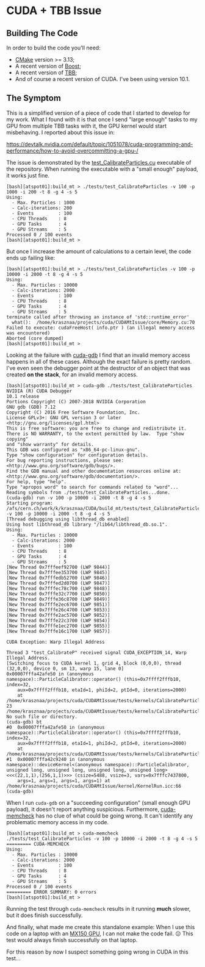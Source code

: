 # CUDA + TBB Issue

## Building The Code

In order to build the code you'll need:
  - [CMake](https://cmake.org/) version >= 3.13;
  - A recent version of [Boost](https://www.boost.org/);
  - A recent version of [TBB](https://www.threadingbuildingblocks.org/);
  - And of course a recent version of CUDA. I've been using version 10.1.

## The Symptom

This is a simplified version of a piece of code that I started to develop
for my work. What I found with it is that once I send "large enough" tasks
to my GPU from multiple TBB tasks with it, the GPU kernel would start
misbehaving. I reported about this issue in:

https://devtalk.nvidia.com/default/topic/1051078/cuda-programming-and-performance/how-to-avoid-overcommitting-a-gpu-/

The issue is demonstrated by the
[test_CalibrateParticles.cu](tests/testCalibrateParticles.cu) executable of
the repository. When running the executable with a "small enough" payload, it
works just fine.

```
[bash][atspot01]:build_mt > ./tests/test_CalibrateParticles -v 100 -p 1000 -i 200 -t 8 -g 4 -s 5
Using:
  - Max. Particles : 1000
  - Calc-iterations: 200
  - Events         : 100
  - CPU Threads    : 8
  - GPU Tasks      : 4
  - GPU Streams    : 5
Processed 0 / 100 events
[bash][atspot01]:build_mt >
```

But once I increase the amount of calculations to a certain level, the code
ends up failing like:

```
[bash][atspot01]:build_mt > ./tests/test_CalibrateParticles -v 100 -p 10000 -i 2000 -t 8 -g 4 -s 5
Using:
  - Max. Particles : 10000
  - Calc-iterations: 2000
  - Events         : 100
  - CPU Threads    : 8
  - GPU Tasks      : 4
  - GPU Streams    : 5
terminate called after throwing an instance of 'std::runtime_error'
  what():  /home/krasznaa/projects/cuda/CUDAMtIssue/core/Memory.cu:70 Failed to execute: cudaFreeHost( info.ptr ) (an illegal memory access was encountered)
Aborted (core dumped)
[bash][atspot01]:build_mt > 
```

Looking at the failure with
[cuda-gdb](https://docs.nvidia.com/cuda/cuda-gdb/index.html) I find that
an invalid memory access happens in all of these cases. Although the exact
failure is pretty random. I've even seen the debugger point at the destructor
of an object that was created **on the stack**, for an invalid memory access.

```
[bash][atspot01]:build_mt > cuda-gdb ./tests/test_CalibrateParticles
NVIDIA (R) CUDA Debugger
10.1 release
Portions Copyright (C) 2007-2018 NVIDIA Corporation
GNU gdb (GDB) 7.12
Copyright (C) 2016 Free Software Foundation, Inc.
License GPLv3+: GNU GPL version 3 or later <http://gnu.org/licenses/gpl.html>
This is free software: you are free to change and redistribute it.
There is NO WARRANTY, to the extent permitted by law.  Type "show copying"
and "show warranty" for details.
This GDB was configured as "x86_64-pc-linux-gnu".
Type "show configuration" for configuration details.
For bug reporting instructions, please see:
<http://www.gnu.org/software/gdb/bugs/>.
Find the GDB manual and other documentation resources online at:
<http://www.gnu.org/software/gdb/documentation/>.
For help, type "help".
Type "apropos word" to search for commands related to "word"...
Reading symbols from ./tests/test_CalibrateParticles...done.
(cuda-gdb) run -v 100 -p 10000 -i 2000 -t 8 -g 4 -s 5
Starting program: /afs/cern.ch/work/k/krasznaa/CUDA/build_mt/tests/test_CalibrateParticles -v 100 -p 10000 -i 2000 -t 8 -g 4 -s 5
[Thread debugging using libthread_db enabled]
Using host libthread_db library "/lib64/libthread_db.so.1".
Using:
  - Max. Particles : 10000
  - Calc-iterations: 2000
  - Events         : 100
  - CPU Threads    : 8
  - GPU Tasks      : 4
  - GPU Streams    : 5
[New Thread 0x7fffeef92700 (LWP 9844)]
[New Thread 0x7fffee353700 (LWP 9845)]
[New Thread 0x7fffedb52700 (LWP 9846)]
[New Thread 0x7fffed2d0700 (LWP 9847)]
[New Thread 0x7fffec78c700 (LWP 9848)]
[New Thread 0x7fffe32c7700 (LWP 9850)]
[New Thread 0x7fffe36c8700 (LWP 9849)]
[New Thread 0x7fffe2ec6700 (LWP 9851)]
[New Thread 0x7fffe26c4700 (LWP 9853)]
[New Thread 0x7fffe2ac5700 (LWP 9852)]
[New Thread 0x7fffe22c3700 (LWP 9854)]
[New Thread 0x7fffe1ec2700 (LWP 9855)]
[New Thread 0x7fffe16c1700 (LWP 9857)]

CUDA Exception: Warp Illegal Address

Thread 3 "test_CalibrateP" received signal CUDA_EXCEPTION_14, Warp Illegal Address.
[Switching focus to CUDA kernel 1, grid 4, block (0,0,0), thread (32,0,0), device 0, sm 13, warp 15, lane 0]
0x00007fffa42afe50 in (anonymous namespace)::ParticleCalibrator::operator() (this=0x7ffff2fffb10, index=32, 
    aux=0x7ffff2fffb18, etaId=1, phiId=2, ptId=0, iterations=2000)
    at /home/krasznaa/projects/cuda/CUDAMtIssue/tests/kernels/CalibrateParticles.cu:23
23      /home/krasznaa/projects/cuda/CUDAMtIssue/tests/kernels/CalibrateParticles.cu: No such file or directory.
(cuda-gdb) bt
#0  0x00007fffa42afe50 in (anonymous namespace)::ParticleCalibrator::operator() (this=0x7ffff2fffb10, index=32, 
    aux=0x7ffff2fffb18, etaId=1, phiId=2, ptId=0, iterations=2000)
    at /home/krasznaa/projects/cuda/CUDAMtIssue/tests/kernels/CalibrateParticles.cu:23
#1  0x00007fffa42c9240 in (anonymous namespace)::deviceKernel<(anonymous namespace)::ParticleCalibrator, unsigned long, unsigned long, unsigned long, unsigned long><<<(22,1,1),(256,1,1)>>> (csize=5488, vsize=3, vars=0x7fffc7437800, 
    args=1, args=1, args=1, args=1) at /home/krasznaa/projects/cuda/CUDAMtIssue/kernel/KernelRun.icc:66
(cuda-gdb)
```

When I run `cuda-gdb` on a "succeeding configuration" (small enough GPU
payload), it doesn't report anything suspicious. Furthermore,
[cuda-memcheck](https://docs.nvidia.com/cuda/cuda-memcheck/index.html) has no
clue of what could be going wrong. It can't identify any problematic memory
access in my code.

```
[bash][atspot01]:build_mt > cuda-memcheck ./tests/test_CalibrateParticles -v 100 -p 10000 -i 2000 -t 8 -g 4 -s 5
========= CUDA-MEMCHECK
Using:
  - Max. Particles : 10000
  - Calc-iterations: 2000
  - Events         : 100
  - CPU Threads    : 8
  - GPU Tasks      : 4
  - GPU Streams    : 5
Processed 0 / 100 events
========= ERROR SUMMARY: 0 errors
[bash][atspot01]:build_mt >
```

Running the test through `cuda-memcheck` results in it running **much** slower,
but it does finish successfully.

And finally, what made me create this standalone example: When I use this
code on a laptop with an
[MX150 GPU](https://www.geforce.com/hardware/notebook-gpus/geforce-mx150),
I can not make the code fail. :confused: This test would always finish
successfully on that laptop.

For this reason by now I suspect something going wrong in CUDA in this
test...
